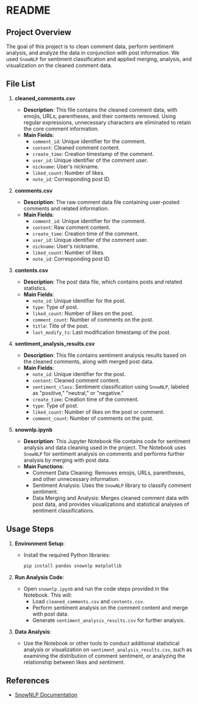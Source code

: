 
# README

## Project Overview
The goal of this project is to clean comment data, perform sentiment analysis, and analyze the data in conjunction with post information. We used `SnowNLP` for sentiment classification and applied merging, analysis, and visualization on the cleaned comment data.

## File List

1. **cleaned_comments.csv**
   - **Description**: This file contains the cleaned comment data, with emojis, URLs, parentheses, and their contents removed. Using regular expressions, unnecessary characters are eliminated to retain the core comment information.
   - **Main Fields**:
     - `comment_id`: Unique identifier for the comment.
     - `content`: Cleaned comment content.
     - `create_time`: Creation timestamp of the comment.
     - `user_id`: Unique identifier of the comment user.
     - `nickname`: User's nickname.
     - `liked_count`: Number of likes.
     - `note_id`: Corresponding post ID.

2. **comments.csv**
   - **Description**: The raw comment data file containing user-posted comments and related information.
   - **Main Fields**:
     - `comment_id`: Unique identifier for the comment.
     - `content`: Raw comment content.
     - `create_time`: Creation time of the comment.
     - `user_id`: Unique identifier of the comment user.
     - `nickname`: User's nickname.
     - `liked_count`: Number of likes.
     - `note_id`: Corresponding post ID.

3. **contents.csv**
   - **Description**: The post data file, which contains posts and related statistics.
   - **Main Fields**:
     - `note_id`: Unique identifier for the post.
     - `type`: Type of post.
     - `liked_count`: Number of likes on the post.
     - `comment_count`: Number of comments on the post.
     - `title`: Title of the post.
     - `last_modify_ts`: Last modification timestamp of the post.

4. **sentiment_analysis_results.csv**
   - **Description**: This file contains sentiment analysis results based on the cleaned comments, along with merged post data.
   - **Main Fields**:
     - `note_id`: Unique identifier for the post.
     - `content`: Cleaned comment content.
     - `sentiment_class`: Sentiment classification using `SnowNLP`, labeled as "positive," "neutral," or "negative."
     - `create_time`: Creation time of the comment.
     - `type`: Type of post.
     - `liked_count`: Number of likes on the post or comment.
     - `comment_count`: Number of comments on the post.

5. **snownlp.ipynb**
   - **Description**: This Jupyter Notebook file contains code for sentiment analysis and data cleaning used in the project. The Notebook uses `SnowNLP` for sentiment analysis on comments and performs further analysis by merging with post data.
   - **Main Functions**:
     - Comment Data Cleaning: Removes emojis, URLs, parentheses, and other unnecessary information.
     - Sentiment Analysis: Uses the `SnowNLP` library to classify comment sentiment.
     - Data Merging and Analysis: Merges cleaned comment data with post data, and provides visualizations and statistical analyses of sentiment classifications.

## Usage Steps

1. **Environment Setup**:
   - Install the required Python libraries:
     ```bash
     pip install pandas snownlp matplotlib
     ```

2. **Run Analysis Code**:
   - Open `snownlp.ipynb` and run the code steps provided in the Notebook. This will:
     - Load `cleaned_comments.csv` and `contents.csv`.
     - Perform sentiment analysis on the comment content and merge with post data.
     - Generate `sentiment_analysis_results.csv` for further analysis.

3. **Data Analysis**:
   - Use the Notebook or other tools to conduct additional statistical analysis or visualization on `sentiment_analysis_results.csv`, such as examining the distribution of comment sentiment, or analyzing the relationship between likes and sentiment.

## References  
- [SnowNLP Documentation](https://github.com/isnowfy/snownlp)
